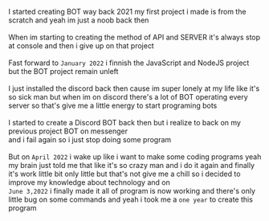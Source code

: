 I started creating BOT way back 2021 my first project i made 
is from the scratch and yeah im just a noob back then
<Br> <br> When im starting to creating the method of API and SERVER it's always stop at console
and then i give up on that project
<Br> <br> Fast forward to `January 2022` i finnish the JavaScript and NodeJS project
but the BOT project remain unleft 
<Br> <br> I just installed the discord back then cause im super lonely at my life like it's so sick man but when im on discord
there's a lot of BOT operating every server so that's give me a little energy to start programing bots
<br> <br> I started to create a Discord BOT back then but i realize to back on my previous project BOT on messenger
<br> and i fail again so i just stop doing some program
<Br> <br> But on `April 2022` i wake up like i want to make some coding programs yeah my brain just told me that like it's so crazy man
and i do it again and finally it's work little bit only little but that's not give me a chill so i decided to improve my knowledge about technology and on <br>
`June 3,2022` i finally made it all of program is now working and there's only little bug on some commands and yeah i took me a `one year` to create this program

